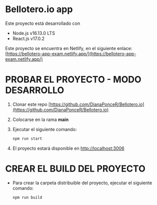 # Bellotero.io app

Este proyecto está desarrollado con 

* Node.js v16.13.0 LTS
* React.js v17.0.2

Este proyecto se encuentra en Netlify, en el siguiente enlace: [https://bellotero-app-exam.netlify.app/](https://bellotero-app-exam.netlify.app/)

# PROBAR EL PROYECTO - MODO DESARROLLO

1. Clonar este repo [https://github.com/DianaPonceR/Bellotero.io](https://github.com/DianaPonceR/Bellotero.io)
2. Colocarse en la rama __main__
3. Ejecutar el siguiente comando:
    
      ```bash
      npm run start
      ```
4. El proyecto estará disponible en [http://localhost:3006](http://localhost:3006)

# CREAR EL BUILD DEL PROYECTO

* Para crear la carpeta distribuible del proyecto, ejecutar el siguiente comando:

    ```bash
    npm run build
    ```